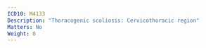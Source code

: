 ```yaml
---
ICD10: M4133
Description: "Thoracogenic scoliosis: Cervicothoracic region"
Matters: No
Weight: 0
---
```


